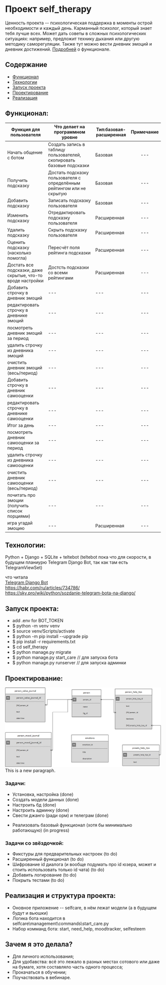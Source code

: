 # Проект self_therapy
Ценность проекта -- психологическая поддержка в моменты острой необходимости и каждый день.
Карманный психолог, который знает тебя лучше всех. Может дать советы в сложных психологических ситуациях: например, предложит технику дыхания или другую методику саморегуляции. Также тут можно вести дневник эмоций и дневник достижений.
[Подробней](#функционал) о функционале.

## Содержание
- [Функционал](#функционал)
- [Технологии](#технологии)
- [Запуск проекта](#запуск-проекта)
- [Проектирование](#проектирование)
- [Реализация](#реализация)

## Функционал:
|Функция для пользователя | Что делает на программном уровне | Тип:базовая-расширенная | Примечание |
| ------------- |---------------------|-----|:-----:|
|Начать общение с ботом | Создать запись в таблицу пользователей, скопировать базовые подсказки | Базовая | --- |
|Получить подсказку | Достать подсказку пользователя с определённым рейтингом или не скрытую| Базовая | --- |
|Добавить подсказку | Записать подсказку пользователя | Базовая | --- |
|Изменить подсказку | Отредактировать подсказку пользователя | Расширенная | --- |
|Удалить подсказку | Скрыть подсказку пользователя | Расширенная | --- |
|Оценить подсказку (насколько помогла) | Пересчёт поля рейтинга подсказки | Расширенная | --- |
|Достать все подсказки, даже скрытые, что-то вроде настройки | Достсть подсказки со всеми рейтингами | Расширенная | --- |
|Добавить строчку в дневник эмоций | ---  | --- | --- |
|редактировать строчку в дневнике эмоций | --- | --- | --- |
|посмотреть дневник эмоций за период | --- | --- | --- |
|удалить строчку из дневника эмоций | --- | --- | --- |
|очистить дневник эмоций (весь/период) | --- | --- | --- |
|Добавить строчку в дневник самооценки | ---  | --- | --- |
|редактировать строчку в дневнике самооценки | --- | --- | --- |
|Итог за день  | --- | --- | --- |
|посмотреть дневник самооценки за период | --- | --- | --- |
|удалить строчку из дневника самооценки | --- | --- | --- |
|очистить дневник самооценки (весь/период) | --- | --- | --- |
|почитать про эмоции (получить список порциями) | --- | --- | --- |
|игра угадай эмоцию | --- | Расширенная | --- |


## Технологии:
Python + Django + SQLite + teltebot (teltebot пока что для скорости, в будущем планиурю Telegram Django Bot, так как там есть TelegramViewSet)

что читала  
 [Telegram Django Bot](https://github.com/alexanderaleskin/telegram_django_bot_bridge)  
https://habr.com/ru/articles/734786/  
https://sky.pro/wiki/python/sozdanie-telegram-bota-na-django/  

## Запуск проекта:
- add .env for BOT_TOKEN
- $ python -m venv venv
- $ source venv/Scripts/activate
- $ python -m pip install --upgrade pip
- $ pip install -r requirements.txt
- $ cd self_therapy
- $ python manage.py migrate
- $ python manage.py start_care // для запуска бота
- $ python manage.py runserver  // для запуска админки 


## Проектирование:

![Схема БД](https://github.com/belyashnikovatn/self_therapy/blob/main/self_help_project_v2.png)  
This is a new paragraph.

### Задачи:
+ Установка, настройка (done) 
+ Создать модели данных (done)
+ Настроить бд (done)
+ Настроить админку (done)
+ Свести джанго (ради орм) и телеграм (done)
- Реализовать базовый функционал (хотя бы минимально работающую) (in progress)


### Задачи со звёздочкой:
- Фикстуры для предварительных настроек (to do)
- Расширенный функционал (to do)
- Шифрование id диалога (и вообще подумать про id юзера, может и стоить использовать только id чата)  (to do)
- Добавить логирование (to do)
- Покрыть тестами (to do)

## Реализация и структура проекта:
- Оновное приложение -- selfcare, в нём лежат модели (а в будущем будут и вьюшки)
- Логика бота находится в selfcare\management\commands\start_care.py
- Набор комманд бота: start, need_help, moodtracker, selfesteem


## Зачем я это делала? 
- Для личного использования;
- Для удобавства: всё это лежало в разных местах сотового или даже на бумаге, хотя составляло часть одного процесса;
- Прокачаться в обучении;
- Поучаствовать в вебинаре.
